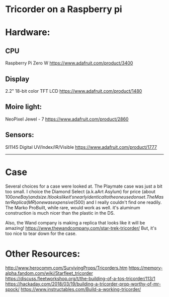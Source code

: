 # Tricorder on a Raspberry pi

# Hardware:
## CPU
Raspberry Pi Zero W
https://www.adafruit.com/product/3400

## Display
2.2" 18-bit color TFT LCD
https://www.adafruit.com/product/1480

## Moire light:
NeoPixel Jewel - 7
https://www.adafruit.com/product/2860

## Sensors:
SI1145 Digital UV/Index/IR/Visible
https://www.adafruit.com/product/1777

---
# Case
Several choices for a case were looked at.
The Playmate case was just a bit too small.
I choice the Diamond Select (a.k.aArt Asylum) for price (about $100 on eBay) and size.
It looks like it's nearly identical to the one used on set.
The Master Replica (MR) one was expensive ($500) and I really couldn't find one readily.
The Marko ProBuilt, while rare, would work as well.  it's aluminum construction is much nicer than the plastic in the DS. 

Also, the Wand company is making a replica that looks like it will be amazing!
https://www.thewandcompany.com/star-trek-tricorder/
But, it's too nice to tear down for the case.

# Other Resources:
http://www.herocomm.com/SurvivingProps/Tricorders.htm
https://memory-alpha.fandom.com/wiki/Starfleet_tricorder
https://discuss.fleetworkshop.org/t/the-building-of-a-tos-tricorder/113/1
https://hackaday.com/2018/03/19/building-a-tricorder-prop-worthy-of-mr-spock/
https://www.instructables.com/Build-a-working-tricorder/






